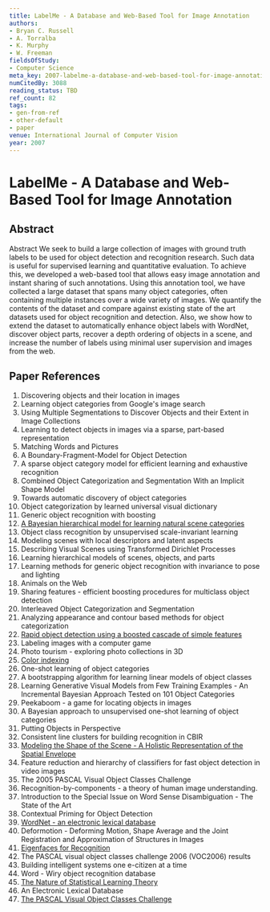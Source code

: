```yaml
---
title: LabelMe - A Database and Web-Based Tool for Image Annotation
authors:
- Bryan C. Russell
- A. Torralba
- K. Murphy
- W. Freeman
fieldsOfStudy:
- Computer Science
meta_key: 2007-labelme-a-database-and-web-based-tool-for-image-annotation
numCitedBy: 3088
reading_status: TBD
ref_count: 82
tags:
- gen-from-ref
- other-default
- paper
venue: International Journal of Computer Vision
year: 2007
---
```


# LabelMe - A Database and Web-Based Tool for Image Annotation

## Abstract

Abstract
We seek to build a large collection of images with ground truth labels to be used for object detection and recognition research. Such data is useful for supervised learning and quantitative evaluation. To achieve this, we developed a web-based tool that allows easy image annotation and instant sharing of such annotations. Using this annotation tool, we have collected a large dataset that spans many object categories, often containing multiple instances over a wide variety of images. We quantify the contents of the dataset and compare against existing state of the art datasets used for object recognition and detection. Also, we show how to extend the dataset to automatically enhance object labels with WordNet, discover object parts, recover a depth ordering of objects in a scene, and increase the number of labels using minimal user supervision and images from the web.

## Paper References

1. Discovering objects and their location in images
2. Learning object categories from Google's image search
3. Using Multiple Segmentations to Discover Objects and their Extent in Image Collections
4. Learning to detect objects in images via a sparse, part-based representation
5. Matching Words and Pictures
6. A Boundary-Fragment-Model for Object Detection
7. A sparse object category model for efficient learning and exhaustive recognition
8. Combined Object Categorization and Segmentation With an Implicit Shape Model
9. Towards automatic discovery of object categories
10. Object categorization by learned universal visual dictionary
11. Generic object recognition with boosting
12. [A Bayesian hierarchical model for learning natural scene categories](2005-a-bayesian-hierarchical-model-for-learning-natural-scene-categories)
13. Object class recognition by unsupervised scale-invariant learning
14. Modeling scenes with local descriptors and latent aspects
15. Describing Visual Scenes using Transformed Dirichlet Processes
16. Learning hierarchical models of scenes, objects, and parts
17. Learning methods for generic object recognition with invariance to pose and lighting
18. Animals on the Web
19. Sharing features - efficient boosting procedures for multiclass object detection
20. Interleaved Object Categorization and Segmentation
21. Analyzing appearance and contour based methods for object categorization
22. [Rapid object detection using a boosted cascade of simple features](2001-rapid-object-detection-using-a-boosted-cascade-of-simple-features)
23. Labeling images with a computer game
24. Photo tourism - exploring photo collections in 3D
25. [Color indexing](2004-color-indexing)
26. One-shot learning of object categories
27. A bootstrapping algorithm for learning linear models of object classes
28. Learning Generative Visual Models from Few Training Examples - An Incremental Bayesian Approach Tested on 101 Object Categories
29. Peekaboom - a game for locating objects in images
30. A Bayesian approach to unsupervised one-shot learning of object categories
31. Putting Objects in Perspective
32. Consistent line clusters for building recognition in CBIR
33. [Modeling the Shape of the Scene - A Holistic Representation of the Spatial Envelope](2004-modeling-the-shape-of-the-scene-a-holistic-representation-of-the-spatial-envelope)
34. Feature reduction and hierarchy of classifiers for fast object detection in video images
35. The 2005 PASCAL Visual Object Classes Challenge
36. Recognition-by-components - a theory of human image understanding.
37. Introduction to the Special Issue on Word Sense Disambiguation - The State of the Art
38. Contextual Priming for Object Detection
39. [WordNet - an electronic lexical database](2000-wordnet-an-electronic-lexical-database)
40. Deformotion - Deforming Motion, Shape Average and the Joint Registration and Approximation of Structures in Images
41. [Eigenfaces for Recognition](1991-eigenfaces-for-recognition)
42. The PASCAL visual object classes challenge 2006 (VOC2006) results
43. Building intelligent systems one e-citizen at a time
44. Word - Wiry object recognition database
45. [The Nature of Statistical Learning Theory](2000-the-nature-of-statistical-learning-theory)
46. An Electronic Lexical Database
47. [The PASCAL Visual Object Classes Challenge](2006-the-pascal-visual-object-classes-challenge)
